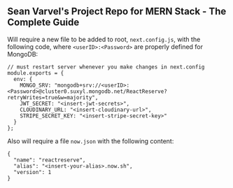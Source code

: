 ## Sean Varvel's Project Repo for MERN Stack - The Complete Guide

Will require a new file to be added to root, `next.config.js`, with the following code, where `<userID>:<Password>` are properly defined for MongoDB:

```
// must restart server whenever you make changes in next.config
module.exports = {
  env: {
    MONGO_SRV: "mongodb+srv://<userID>:<Password>@cluster0.suxyl.mongodb.net/ReactReserve?retryWrites=true&w=majority",
    JWT_SECRET: "<insert-jwt-secrets>",
    CLOUDINARY_URL: "<insert-cloudinary-url>",
    STRIPE_SECRET_KEY: "<insert-stripe-secret-key>"
  }
};
```

Also will require a file `now.json` with the following content:

```
{
  "name": "reactreserve",
  "alias": "<insert-your-alias>.now.sh",
  "version": 1
}
```
